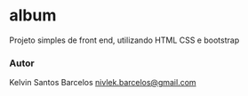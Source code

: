 # album
Projeto simples de front end, utilizando HTML CSS e bootstrap


### Autor
Kelvin Santos Barcelos
nivlek.barcelos@gmail.com
